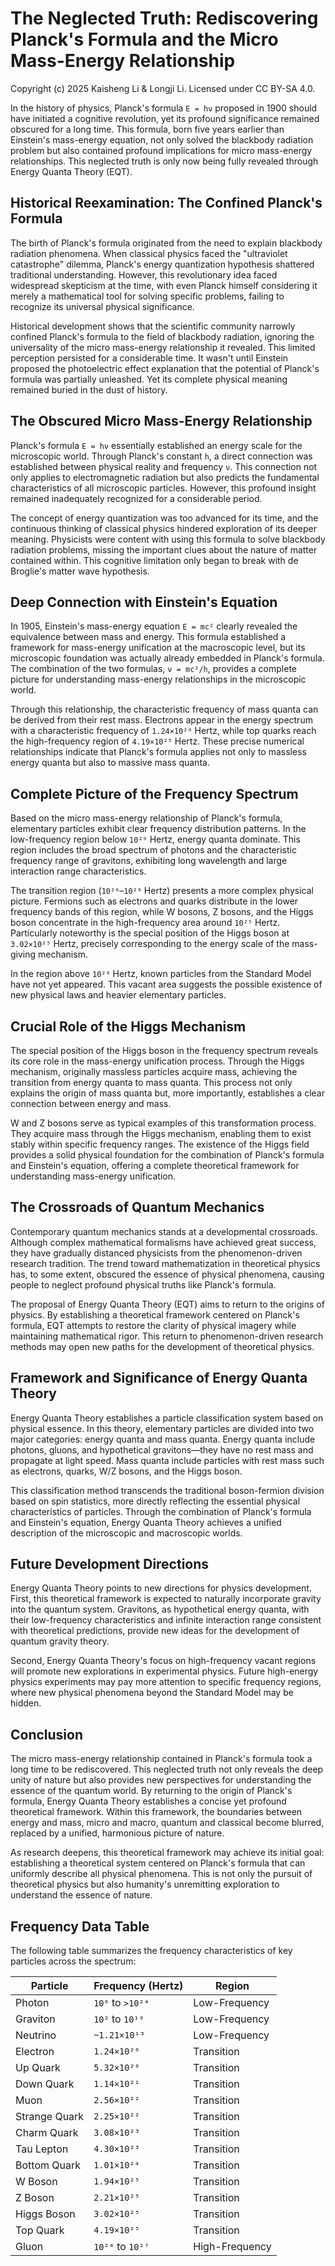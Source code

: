 # The Neglected Truth: Rediscovering Planck's Formula and the Micro Mass-Energy Relationship

Copyright (c) 2025 Kaisheng Li & Longji Li. Licensed under CC BY-SA 4.0.

In the history of physics, Planck's formula `E = hν` proposed in 1900 should have initiated a cognitive revolution, yet its profound significance remained obscured for a long time. This formula, born five years earlier than Einstein's mass-energy equation, not only solved the blackbody radiation problem but also contained profound implications for micro mass-energy relationships. This neglected truth is only now being fully revealed through Energy Quanta Theory (EQT).

## Historical Reexamination: The Confined Planck's Formula

The birth of Planck's formula originated from the need to explain blackbody radiation phenomena. When classical physics faced the "ultraviolet catastrophe" dilemma, Planck's energy quantization hypothesis shattered traditional understanding. However, this revolutionary idea faced widespread skepticism at the time, with even Planck himself considering it merely a mathematical tool for solving specific problems, failing to recognize its universal physical significance.

Historical development shows that the scientific community narrowly confined Planck's formula to the field of blackbody radiation, ignoring the universality of the micro mass-energy relationship it revealed. This limited perception persisted for a considerable time. It wasn't until Einstein proposed the photoelectric effect explanation that the potential of Planck's formula was partially unleashed. Yet its complete physical meaning remained buried in the dust of history.

## The Obscured Micro Mass-Energy Relationship

Planck's formula `E = hν` essentially established an energy scale for the microscopic world. Through Planck's constant `h`, a direct connection was established between physical reality and frequency `ν`. This connection not only applies to electromagnetic radiation but also predicts the fundamental characteristics of all microscopic particles. However, this profound insight remained inadequately recognized for a considerable period.

The concept of energy quantization was too advanced for its time, and the continuous thinking of classical physics hindered exploration of its deeper meaning. Physicists were content with using this formula to solve blackbody radiation problems, missing the important clues about the nature of matter contained within. This cognitive limitation only began to break with de Broglie's matter wave hypothesis.

## Deep Connection with Einstein's Equation

In 1905, Einstein's mass-energy equation `E = mc²` clearly revealed the equivalence between mass and energy. This formula established a framework for mass-energy unification at the macroscopic level, but its microscopic foundation was actually already embedded in Planck's formula. The combination of the two formulas, `ν = mc²/h`, provides a complete picture for understanding mass-energy relationships in the microscopic world.

Through this relationship, the characteristic frequency of mass quanta can be derived from their rest mass. Electrons appear in the energy spectrum with a characteristic frequency of `1.24×10²⁰` Hertz, while top quarks reach the high-frequency region of `4.19×10²⁵` Hertz. These precise numerical relationships indicate that Planck's formula applies not only to massless energy quanta but also to massive mass quanta.

## Complete Picture of the Frequency Spectrum

Based on the micro mass-energy relationship of Planck's formula, elementary particles exhibit clear frequency distribution patterns. In the low-frequency region below `10²⁰` Hertz, energy quanta dominate. This region includes the broad spectrum of photons and the characteristic frequency range of gravitons, exhibiting long wavelength and large interaction range characteristics.

The transition region (`10²⁰`–`10²⁶` Hertz) presents a more complex physical picture. Fermions such as electrons and quarks distribute in the lower frequency bands of this region, while W bosons, Z bosons, and the Higgs boson concentrate in the high-frequency area around `10²⁵` Hertz. Particularly noteworthy is the special position of the Higgs boson at `3.02×10²⁵` Hertz, precisely corresponding to the energy scale of the mass-giving mechanism.

In the region above `10²⁶` Hertz, known particles from the Standard Model have not yet appeared. This vacant area suggests the possible existence of new physical laws and heavier elementary particles.

## Crucial Role of the Higgs Mechanism

The special position of the Higgs boson in the frequency spectrum reveals its core role in the mass-energy unification process. Through the Higgs mechanism, originally massless particles acquire mass, achieving the transition from energy quanta to mass quanta. This process not only explains the origin of mass quanta but, more importantly, establishes a clear connection between energy and mass.

W and Z bosons serve as typical examples of this transformation process. They acquire mass through the Higgs mechanism, enabling them to exist stably within specific frequency ranges. The existence of the Higgs field provides a solid physical foundation for the combination of Planck's formula and Einstein's equation, offering a complete theoretical framework for understanding mass-energy unification.

## The Crossroads of Quantum Mechanics

Contemporary quantum mechanics stands at a developmental crossroads. Although complex mathematical formalisms have achieved great success, they have gradually distanced physicists from the phenomenon-driven research tradition. The trend toward mathematization in theoretical physics has, to some extent, obscured the essence of physical phenomena, causing people to neglect profound physical truths like Planck's formula.

The proposal of Energy Quanta Theory (EQT) aims to return to the origins of physics. By establishing a theoretical framework centered on Planck's formula, EQT attempts to restore the clarity of physical imagery while maintaining mathematical rigor. This return to phenomenon-driven research methods may open new paths for the development of theoretical physics.

## Framework and Significance of Energy Quanta Theory

Energy Quanta Theory establishes a particle classification system based on physical essence. In this theory, elementary particles are divided into two major categories: energy quanta and mass quanta. Energy quanta include photons, gluons, and hypothetical gravitons—they have no rest mass and propagate at light speed. Mass quanta include particles with rest mass such as electrons, quarks, W/Z bosons, and the Higgs boson.

This classification method transcends the traditional boson-fermion division based on spin statistics, more directly reflecting the essential physical characteristics of particles. Through the combination of Planck's formula and Einstein's equation, Energy Quanta Theory achieves a unified description of the microscopic and macroscopic worlds.

## Future Development Directions

Energy Quanta Theory points to new directions for physics development. First, this theoretical framework is expected to naturally incorporate gravity into the quantum system. Gravitons, as hypothetical energy quanta, with their low-frequency characteristics and infinite interaction range consistent with theoretical predictions, provide new ideas for the development of quantum gravity theory.

Second, Energy Quanta Theory's focus on high-frequency vacant regions will promote new explorations in experimental physics. Future high-energy physics experiments may pay more attention to specific frequency regions, where new physical phenomena beyond the Standard Model may be hidden.

## Conclusion

The micro mass-energy relationship contained in Planck's formula took a long time to be rediscovered. This neglected truth not only reveals the deep unity of nature but also provides new perspectives for understanding the essence of the quantum world. By returning to the origin of Planck's formula, Energy Quanta Theory establishes a concise yet profound theoretical framework. Within this framework, the boundaries between energy and mass, micro and macro, quantum and classical become blurred, replaced by a unified, harmonious picture of nature.

As research deepens, this theoretical framework may achieve its initial goal: establishing a theoretical system centered on Planck's formula that can uniformly describe all physical phenomena. This is not only the pursuit of theoretical physics but also humanity's unremitting exploration to understand the essence of nature.

## Frequency Data Table

The following table summarizes the frequency characteristics of key particles across the spectrum:

| Particle        | Frequency (Hertz)       | Region               |
|-----------------|-------------------------|----------------------|
| Photon          | `10⁶` to `>10²⁴`       | Low-Frequency        |
| Graviton        | `10²` to `10¹⁰`        | Low-Frequency        |
| Neutrino        | `~1.21×10¹³`           | Low-Frequency        |
| Electron        | `1.24×10²⁰`            | Transition           |
| Up Quark        | `5.32×10²⁰`            | Transition           |
| Down Quark      | `1.14×10²¹`            | Transition           |
| Muon            | `2.56×10²²`            | Transition           |
| Strange Quark   | `2.25×10²²`            | Transition           |
| Charm Quark     | `3.08×10²³`            | Transition           |
| Tau Lepton      | `4.30×10²³`            | Transition           |
| Bottom Quark    | `1.01×10²⁴`            | Transition           |
| W Boson         | `1.94×10²⁵`            | Transition           |
| Z Boson         | `2.21×10²⁵`            | Transition           |
| Higgs Boson     | `3.02×10²⁵`            | Transition           |
| Top Quark       | `4.19×10²⁵`            | Transition           |
| Gluon           | `10²⁴` to `10²⁷`       | High-Frequency       |
